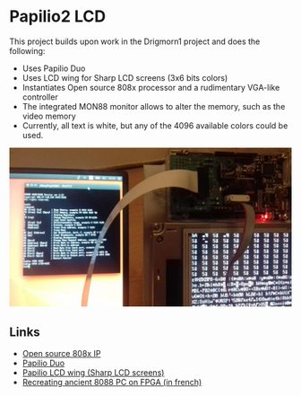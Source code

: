 # Papilio2 LCD

This project builds upon work in the Drigmorn1 project and does the following:

* Uses Papilio Duo
* Uses LCD wing for Sharp LCD screens (3x6 bits colors)
* Instantiates Open source 808x processor and a rudimentary VGA-like controller
* The integrated MON88 monitor allows to alter the memory, such as the video memory
* Currently, all text is white, but any of the 4096 available colors could be used.

![Papilio Duo + LCD wing on a Sharp LCD screen with 8088 inside](p2_8088_vga.jpg)

## Links

* [Open source 808x IP](http://www.ht-lab.com/cpu86.htm)
* [Papilio Duo](http://papilio.cc/index.php?n=Papilio.DUOStart)
* [Papilio LCD wing (Sharp LCD screens)](https://www.logre.eu/wiki/Ecran_Sharp_LQ084V1DG21/en)
* [Recreating ancient 8088 PC on FPGA (in french)](https://wiki.logre.eu/index.php/PC_8088_sur_FPGA)

